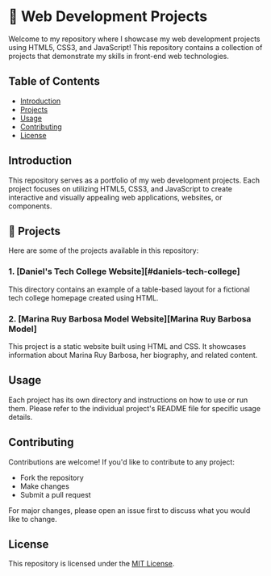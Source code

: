 # 🚀 Web Development Projects

Welcome to my repository where I showcase my web development projects using HTML5, CSS3, and JavaScript! This repository contains a collection of projects that demonstrate my skills in front-end web technologies.

## Table of Contents

- [Introduction](#introduction)
- [Projects](#projects)
- [Usage](#usage)
- [Contributing](#contributing)
- [License](#license)

## Introduction

This repository serves as a portfolio of my web development projects. Each project focuses on utilizing HTML5, CSS3, and JavaScript to create interactive and visually appealing web applications, websites, or components.

## 🌟 Projects

Here are some of the projects available in this repository:

### 1. [Daniel's Tech College Website][#daniels-tech-college]

This directory contains an example of a table-based layout for a fictional tech college homepage created using HTML.


### 2. [Marina Ruy Barbosa Model Website][Marina Ruy Barbosa Model]

This project is a static website built using HTML and CSS. It showcases information about Marina Ruy Barbosa, her biography, and related content.


## Usage

Each project has its own directory and instructions on how to use or run them. Please refer to the individual project's README file for specific usage details.

## Contributing

Contributions are welcome! If you'd like to contribute to any project:
- Fork the repository
- Make changes
- Submit a pull request

For major changes, please open an issue first to discuss what you would like to change.

## License

This repository is licensed under the [MIT License](LICENSE).